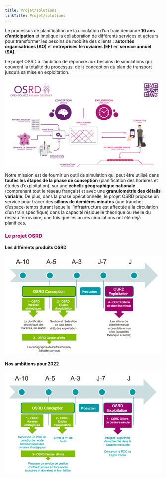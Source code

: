 ```yaml
---
title: Projet/solutions
linkTitle: Projet/solutions
---
```


Le processus de planification de la circulation d’un train demande **10 ans d’anticipation** et implique la collaboration de différents services et acteurs pour transformer les besoins de mobilité des clients : **autorités organisatrices (AO)** et **entreprises ferroviaires (EF)** en **service annuel (SA)**.

Le projet OSRD à l’ambition de répondre aux besoins de simulations qui couvrent la totalité du processus, de la conception du plan de transport jusqu’à sa mise en exploitation.

![OSRD presentation](osrd_presentation.png)

Notre mission est de fournir un outil de simulation qui peut être utilisé dans **toutes les étapes de la phase de conception** (planification des horaires et études d’exploitation), sur une **échelle géographique nationale** (comprenant tout le réseau français) et avec une **granulométrie des détails variable**. De plus, dans la phase opérationnelle, le projet OSRD propose un service pour tracer des **sillons de dernières minutes** (une tranche d’espace-temps durant laquelle l’infrastructure est affectée à la circulation d’un train spécifique) dans la capacité résiduelle théorique ou réelle du réseau ferroviaire, une fois que les autres circulations ont été déjà planifiées.

### <font color=#aa026d>Le projet OSRD</font>

#### Les différents produits OSRD

![OSRD projet](osrd_product.png)

#### Nos ambitions pour 2022

![OSRD ambitions](osrd_ambitions.png)
